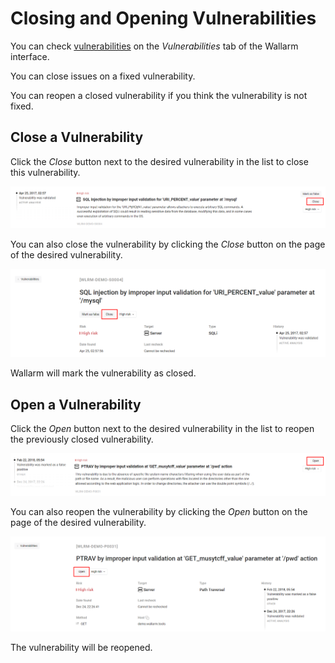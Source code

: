 [img-close-vuln]:      ../../images/user-guides/vulnerabilities/close-vuln.png
[img-close-vuln-page]:      ../../images/user-guides/vulnerabilities/close-vuln-page.png
[img-open-vuln]:            ../../images/user-guides/vulnerabilities/open-vuln.png
[img-open-vuln-page]:       ../../images/user-guides/vulnerabilities/open-vuln-page.png

[glossary-vulnerability]:   ../../glossary-en.md#vulnerability

# Closing and Opening Vulnerabilities

You can check [vulnerabilities][glossary-vulnerability] on the *Vulnerabilities* tab of the Wallarm interface.

You can close issues on a fixed vulnerability.

You can reopen a closed vulnerability if you think the vulnerability is not fixed.

## Close a Vulnerability

Click the *Close* button next to the desired vulnerability in the list to close this vulnerability.

![!Closing a vulnerability in the list][img-close-vuln]

You can also close the vulnerability by clicking the *Close* button on the page of the desired vulnerability.

![!Closing a vulnerability on its page][img-close-vuln-page]

Wallarm will mark the vulnerability as closed.

## Open a Vulnerability

Click the *Open* button next to the desired vulnerability in the list to reopen the previously closed vulnerability.

![!Opening a vulnerability in the list][img-open-vuln]

You can also reopen the vulnerability by clicking the *Open* button on the page of the desired vulnerability.

![!Opening a vulnerability on its page][img-open-vuln-page]

The vulnerability will be reopened.
